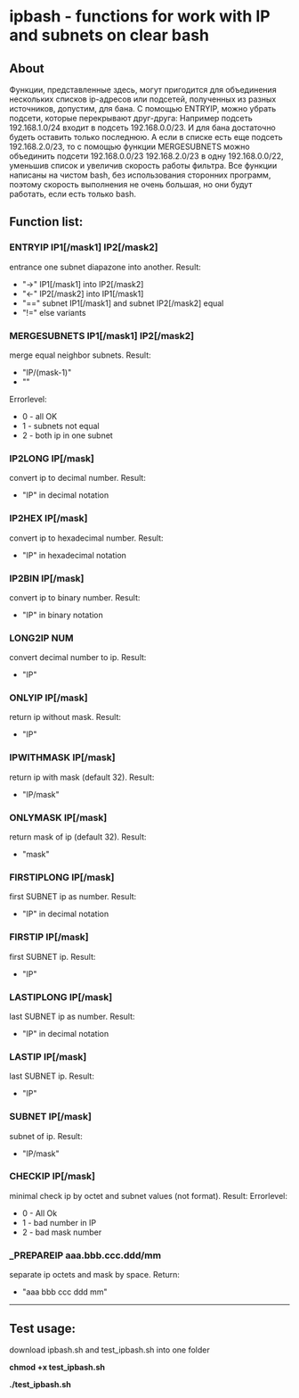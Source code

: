 # ipbash  - functions for work with IP and subnets on clear bash
## About

  Функции, представленные здесь, могут пригодится для объединения нескольких списков ip-адресов или подсетей, полученных из разных источников, допустим, для бана. С помощью ENTRYIP, можно убрать подсети, которые перекрывают друг-друга: Например подсеть 192.168.1.0/24 входит в подсеть 192.168.0.0/23. И для бана достаточно будеть оставить только последнюю. А если в списке есть еще подсеть 192.168.2.0/23, то с помощью функции MERGESUBNETS можно объединить подсети 192.168.0.0/23 192.168.2.0/23 в одну 192.168.0.0/22, уменьшив список и увеличив скорость работы фильтра. Все функции написаны на чистом bash, без использования сторонних программ, поэтому скорость выполнения не очень большая, но они будут работать, если есть только bash.

## Function list: 

### ENTRYIP IP1[/mask1] IP2[/mask2]

entrance one subnet diapazone into another. Result:
* "->"  IP1[/mask1] into IP2[/mask2]
* "<-"  IP2[/mask2] into IP1[/mask1]
* "==" subnet IP1[/mask1] and subnet IP2[/mask2] equal
* "!=" else variants

### MERGESUBNETS IP1[/mask1] IP2[/mask2]
merge equal neighbor subnets. Result:
* "IP/(mask-1)"
* ""

Errorlevel:
* 0 - all OK
* 1 - subnets not equal
* 2 - both ip in one subnet  

### IP2LONG IP[/mask]

convert ip to decimal number. Result:
* "IP" in decimal notation

### IP2HEX IP[/mask]
convert ip to hexadecimal number. Result:
* "IP" in hexadecimal notation

### IP2BIN  IP[/mask]
convert ip to binary number. Result:
* "IP" in binary notation

### LONG2IP NUM
convert decimal number to ip. Result:
* "IP"

### ONLYIP IP[/mask]
return ip without mask. Result:
* "IP"

### IPWITHMASK IP[/mask]
return ip with mask (default 32). Result:
* "IP/mask"

### ONLYMASK IP[/mask]
return mask of ip (default 32). Result:
* "mask"

### FIRSTIPLONG IP[/mask]
first SUBNET ip as number. Result:
* "IP" in decimal notation

### FIRSTIP  IP[/mask]
first SUBNET ip. Result:
* "IP"

### LASTIPLONG  IP[/mask]
last SUBNET ip as number. Result:
* "IP" in decimal notation

### LASTIP IP[/mask]
last SUBNET ip. Result:
* "IP"

### SUBNET IP[/mask]
subnet of ip. Result:
* "IP/mask"

### CHECKIP  IP[/mask]
minimal check ip by octet and subnet values (not format). Result:
Errorlevel:
* 0 - All Ok
* 1 - bad number in IP
* 2 - bad mask number

### _PREPAREIP aaa.bbb.ccc.ddd/mm
separate ip octets and mask by space. Return:
* "aaa bbb ccc ddd mm"

<HR>

## Test usage:

download ipbash.sh and test_ipbash.sh into one folder

**chmod +x test_ipbash.sh**

**./test_ipbash.sh**
